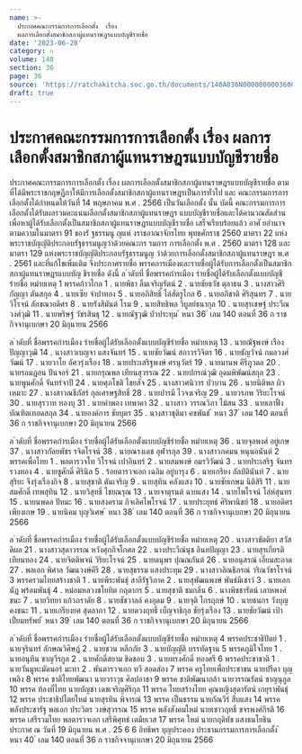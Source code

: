 ```yaml
---
name: >-
  ประกาศคณะกรรมการการเลือกตั้ง  เรื่อง 
  ผลการเลือกตั้งสมาชิกสภาผู้แทนราษฎรแบบบัญชีรายชื่อ
date: '2023-06-20'
category: ก
volume: 140
section: 36
page: 36
source: 'https://ratchakitcha.soc.go.th/documents/140A036N0000000003600.pdf'
draft: true
---
```


# ประกาศคณะกรรมการการเลือกตั้ง  เรื่อง  ผลการเลือกตั้งสมาชิกสภาผู้แทนราษฎรแบบบัญชีรายชื่อ

ประกาศคณะกรรมการการเลือกตั้ง เรื่อง ผลการเลือกตั้งสมาชิกสภาผู้แทนราษฎรแบบบัญชีรายชื่อ ตามที่ได้มีพระราชกฤษฎีกาให้มีการเลือกตั้งสมาชิกสภาผู้แทนราษฎรเป็นการทั่วไป และ คณะกรรมการการเลือกตั้งได้กำหนดให้วันที่ 14 พฤษภาคม พ.ศ . 2566 เป็นวันเลือกตั้ง นั้น บัดนี้ คณะกรรมการการเลือกตั้งได้รับผลรวมคะแนนเลือกตั้งสมาชิกสภาผู้แทนราษฎร แบบบัญชีรายชื่อและได้คานวณสัดส่วนเพื่อหาผู้ได้รับเลือกตั้งเป็นสมาชิกสภาผู้แทนราษฎรแบบบัญชีรายชื่อ เสร็จเรียบร้อยแล้ว อาศั ยอำนาจตามความในมาตรา 91 ของรั ฐธรรมนู ญแห่ งราชอาณาจักรไทย พุทธศักราช 2560 มาตรา 22 แห่งพระราชบัญญัติประกอบรัฐธรรมนูญว่าด้วยคณะกร รมการ การเลือกตั้ง พ.ศ . 2560 มาตรา 128 และมาตรา 129 แห่งพระราชบัญญัติประกอบรัฐธรรมนูญ ว่าด้วยการเลือกตั้งสมาชิกสภาผู้แทนราษฎร พ.ศ . 2561 และที่แก้ไขเพิ่มเติม จึงประกาศรายชื่อ พรรคการเมืองและรายชื่อผู้ได้รับการเลือกตั้งเป็นสมาชิกสภาผู้แทนราษฎรแบบบัญ ชีรายชื่อ ดังนี้ ล ําดับที่ ชื่อพรรคกํารเมือง รํายชื่อผู้ได้รับเลือกตั้งแบบบัญชีรํายชื่อ หมํายเหตุ 1 พรรคก้าวไกล 1 . นายพิธา ลิ้มเจริญรัตน์ 2 . นายชัยธวัช ตุลาธน 3 . นางสาวศิริกัญญา ตันสกุล 4 . นายเซีย จำปาทอง 5 . นายอภิสิทธิ์ ไล่สัตรูไกล 6 . นายอภิชาติ ศิริสุนทร 7 . นายวิโรจน์ ลักขณาอดิศร 8 . นายรังสิมันต์ โรม 9 . นายสิทธิพล วิบูลย์ธนากุล 10 . นายสุรเชษฐ์ ประวีณวงศ์วุฒิ 11 . นายพริษฐ์ วัชรสินธุ 12 . นายณัฐวุฒิ บัวประทุม ้ หนา 36 ่ เลม 140 ตอนที่ 36 ก ราชกิจจานุเบกษา 20 มิถุนายน 2566

ล ําดับที่ ชื่อพรรคกํารเมือง รํายชื่อผู้ได้รับเลือกตั้งแบบบัญชีรํายชื่อ หมํายเหตุ 13 . นายณัฐพงษ์ เรืองปัญญาวุฒิ 14 . นางสาวเบญจา แสงจันทร์ 15 . นายชัยวัฒน์ สถาวรวิจิตร 16 . นายธัญวัจน์ กมลวงศ์วัฒน์ 17 . นายวาโย อัศวรุ่งเรือง 18 . นายประเสริฐพงษ์ ศรนุวัตร์ 19 . นายมานพ คีรีภูวดล 20 . นายรอมฎอน ปันจอร์ 21 . นายกรุณพล เทียนสุวรรณ 22 . นายปกรณ์วุฒิ อุดมพิพัฒน์สกุล 23 . นายพูนศักดิ์ จันทร์จาปี 24 . นายศุภโชติ ไชยสัจ 25 . นางสาวศนิวาร บัวบาน 26 . นายนิติพล ผิวเหมาะ 27 . นางสาวณธีภัสร์ กุลเศรษฐสิทธิ์ 28 . นายปารมี ไวจงเจริญ 29 . นายวรภพ วิริยะโรจน์ 30 . นายสุรวาท ทองบุ 31 . นายคำพอง เทพาคา 32 . นางสาว วรรณวิภา ไม้สน 33 . นายเลาฟั้ง บัณฑิตเทอดสกุล 34 . นายองค์การ ชัยบุตร 35 . นางสาวชุติมา คชพันธ์ ้ หนา 37 ่ เลม 140 ตอนที่ 36 ก ราชกิจจานุเบกษา 20 มิถุนายน 2566

ล ําดับที่ ชื่อพรรคกํารเมือง รํายชื่อผู้ได้รับเลือกตั้งแบบบัญชีรํายชื่อ หมํายเหตุ 36 . นายจุลพงศ์ อยู่เกษ 37 . นางสาวกัลยพัชร รจิตโรจน์ 38 . นายณรงเดช อุฬารกุล 39 . นางสาวภคมน หนุนอนันต์ 2 พรรคเพื่อไทย 1 . พลตารวจโท วิโรจน์ เปาอินทร์ 2 . นายสมพงษ์ อมรวิวัฒน์ 3 . นายประเสริฐ จันทรรวงทอง 4 . นายชูศักดิ์ ศิรินิล 5 . ร้อยตารวจเอก เฉลิม อยู่บารุง 6 . นายเกรียง กัลป์ตินันท์ 7 . นายสุริยะ จึงรุ่งเรืองกิจ 8 . นายสุชาติ ตันเจริญ 9 . นายสุทิน คลังแสง 10 . นายชัยเกษม นิติสิริ 11 . นายสมศักดิ์ เทพสุทิน 12 . นายวิสุทธิ์ ไชยณรุณ 13 . นายจาตุรนต์ ฉายแสง 14 . นายไพโรจน์ โล่ห์สุนทร 15 . นายนพดล ปัทมะ 16 . นายสงคราม กิจเลิศไพโรจน์ 17 . นายประยุทธ์ ศิริพานิชย์ 18 . นายอดิศร เพียงเกษ 19 . นายนิคม บุญวิเศษ ้ หนา 38 ่ เลม 140 ตอนที่ 36 ก ราชกิจจานุเบกษา 20 มิถุนายน 2566

ล ําดับที่ ชื่อพรรคกํารเมือง รํายชื่อผู้ได้รับเลือกตั้งแบบบัญชีรํายชื่อ หมํายเหตุ 20 . นางสาวขัตติยา สวัสดิผล 21 . นางสาวสุดาวรรณ หวังศุภกิจโกศล 22 . นางประวีณ์นุช อินทปัญญา 23 . นายสุรเกียรติ เทียนทอง 24 . นายจิตติพจน์ วิริยะโรจน์ 25 . นายดนุพร ปุณณกันต์ 26 . นายอนุสรณ์ เอี่ยมสะอาด 27 . พลเอก พิศาล วัฒนวงษ์คีรี 28 . นายสุธรรม แสงประทุม 29 . นางสาวลิณธิภรณ์ วริณวัชรโรจน์ 3 พรรครวมไทยสร้างชาติ 1 . นายพีระพันธุ์ สาลีรัฐวิภาค 2 . นายสุพัฒนพงษ์ พันธ์มีเชาว์ 3 . นายเอกนัฏ พร้อมพันธุ์ 4 . หม่อมหลวงชโยทิต กฤดากร 5 . นายสุชาติ ชมกลิ่น 6 . นางพิชชารัตน์ เลาหพงศ์ชนะ 7 . นายวิทยา แก้วภราดัย 8 . นายชัชวาลล์ คงอุดม 9 . นายจุติ ไกรฤกษ์ 10 . นายธนกร วังบุญคงชนะ 11 . นายเกรียงยศ สุดลาภา 12 . นายดวงฤทธิ์ เบ็ญจาธิกุล ชัยรุ่งเรือง 13 . นายชัยวัฒน์ เป้าเปี่ยมทรัพย์ ้ หนา 39 ่ เลม 140 ตอนที่ 36 ก ราชกิจจานุเบกษา 20 มิถุนายน 2566

ล ําดับที่ ชื่อพรรคกํารเมือง รํายชื่อผู้ได้รับเลือกตั้งแบบบัญชีรํายชื่อ หมํายเหตุ 4 พรรคประชาธิปัตย์ 1 . นายจุรินทร์ ลักษณวิศิษฏ์ 2 . นายชวน หลีกภัย 3 . นายบัญญัติ บรรทัดฐาน 5 พรรคภูมิใจไทย 1 . นายอนุทิน ชาญวีรกูล 2 . นายศักดิ์สยาม ชิดชอบ 3 . นายทรงศักดิ์ ทองศรี 6 พรรคประชาชาติ 1 . นายวันมูหะมัดนอร์ มะทา 2 . พันตารวจเอก ทวี สอดส่อง 7 พรรค ครูไทยเพื่อประชาชน นายปรีดา บุญเพลิง 8 พรรค ชาติไทยพัฒนา นายวราวุธ ศิลปอาชา 9 พรรค ชาติพัฒนากล้า นายวรรณรัตน์ ชาญนุกูล 10 พรรค ท้องที่ไทย นายบัญชา เดชเจริญศิริกุล 11 พรรค ไทยสร้างไทย คุณหญิงสุดารัตน์ เกยุราพันธุ์ 12 พรรค ประชาธิปไตยใหม่ นายสุรทิน พิจารณ์ 13 พรรค เป็นธรรม นายกัณวีร์ สืบแสง 14 พรรค พลังประชารัฐ พลเอก ประวิตร วงษ์สุวรรณ 15 พรรค พลังสังคมใหม่ นายเชาวฤทธิ์ ขจรพงศ์กีรติ 16 พรรค เสรีรวมไทย พลตารวจเอก เสรีพิศุทธ์ เตมียเวส 17 พรรค ใหม่ นายกฤดิทัช แสงธนโยธิน ประกาศ ณ วันที่ 19 มิถุนายน พ.ศ . 25 6 6 อิทธิพร บุญประคอง ประธานกรรมการการเลือกตั้ง ้ หนา 40 ่ เลม 140 ตอนที่ 36 ก ราชกิจจานุเบกษา 20 มิถุนายน 2566
